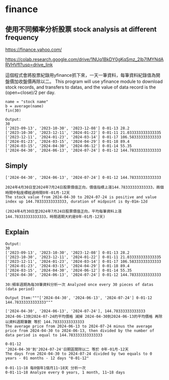 # finance
## 使用不同頻率分析股票 stock analysis at different frequency
https://finance.yahoo.com/

https://colab.research.google.com/drive/1NUq1BkDY0gKqSmz_2Ib7IMYNdARVHVfl?usp=drive_link

這個程式會將股票紀錄用yfinance抓下來，一天一筆資料，每筆資料紀錄值為開盤價加收盤價再除以二。
This program will use yfinance module to download stock records, and transfers to datas, and the value of data record is the (open+close)/2 per day.

```
name = "stock name"
b = average(name)
fin(30)

Output:
30
['2023-09-13', '2023-10-30', '2023-12-08'] 0-01-13 28.2
['2023-10-30', '2023-12-11', '2024-01-22'] 0-01-11 21.033333333333335
['2023-12-11', '2024-01-23', '2024-03-14'] 0-01-17 106.58333333333333
['2024-01-23', '2024-03-15', '2024-04-29'] 0-01-18 89.4
['2024-03-15', '2024-04-30', '2024-06-12'] 0-01-14 55.35
['2024-04-30', '2024-06-13', '2024-07-24'] 0-01-12 144.78333333333333
```

## Simply
```
['2024-04-30', '2024-06-13', '2024-07-24'] 0-01-12 144.78333333333333

2024年4月30日至2024年7月24日股票價值正向，價值指標上漲144.78333333333333，兩個時間中點座標經過時間0年-01月-12天
The stock value from 2024-04-30 to 2024-07-24 is positive and value index up 144.78333333333333, duration of midpoint is 0y-01m-12d

(2024年4月30日至2024年7月24日股票價值正向，平均每筆資料上漲144.78333333333333，時間週期大約是0年-01月-12天)
```

## Explain
```
Output:
30
['2023-09-13', '2023-10-30', '2023-12-08'] 0-01-13 28.2
['2023-10-30', '2023-12-11', '2024-01-22'] 0-01-11 21.033333333333335
['2023-12-11', '2024-01-23', '2024-03-14'] 0-01-17 106.58333333333333
['2024-01-23', '2024-03-15', '2024-04-29'] 0-01-18 89.4
['2024-03-15', '2024-04-30', '2024-06-12'] 0-01-14 55.35
['2024-04-30', '2024-06-13', '2024-07-24'] 0-01-12 144.78333333333333

30:頻率週期為每30筆資料分析一次 Analyzed once every 30 pieces of datas (data period)

Output Item:"""['2024-04-30', '2024-06-13', '2024-07-24'] 0-01-12 144.78333333333333"""

['2024-04-30', '2024-06-13', '2024-07-24'], 144.78333333333333
2024-06-13到2024-07-24的平均價格 減掉 2024-04-30到2024-06-13的平均價格 再除以資料週期筆數 等於 144.78333333333333
The average price from 2024-06-13 to 2024-07-24 minus the average price from 2024-04-30 to 2024-06-13, then divided by the number of data period is equal to 144.783333333333333

0-01-12
'2024-04-30'到'2024-07-24'日期區間除以二 等於 0年-01月-12天
The days from 2024-04-30 to 2024-07-24 divided by two equals to 0 years - 01 months - 12 days "0-01-12"

0-01-11~18 每0個年1個月11~18天 分析一次
0-01-11~18 Analyze every 0 years, 1 month, 11~18 days
```
